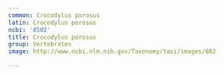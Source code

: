 ```yaml
---
common: Crocodylus porosus
latin: Crocodylus porosus
ncbi: '8502'
title: Crocodylus porosus
group: Vertebrates
image: http://www.ncbi.nlm.nih.gov/Taxonomy/taxi/images/882

---
```

